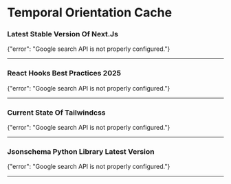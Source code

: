 # Temporal Orientation Cache

### Latest Stable Version Of Next.Js

{"error": "Google search API is not properly configured."}

---

### React Hooks Best Practices 2025

{"error": "Google search API is not properly configured."}

---

### Current State Of Tailwindcss

{"error": "Google search API is not properly configured."}

---

### Jsonschema Python Library Latest Version

{"error": "Google search API is not properly configured."}

---
